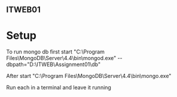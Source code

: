 ## ITWEB01

# Setup

To run mongo db first start "C:\Program Files\MongoDB\Server\4.4\bin\mongod.exe" --dbpath="D:\ITWEB\Assignment01\db"

After start "C:\Program Files\MongoDB\Server\4.4\bin\mongo.exe"

Run each in a terminal and leave it running